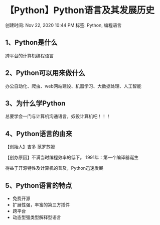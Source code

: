 # 【Python】Python语言及其发展历史

创建时间: Nov 22, 2020 10:44 PM
标签: Python, 编程语言

## 1、Python是什么

跨平台的计算机编程语言

## 2、Python可以用来做什么

办公自动化、爬虫、web网站建设、机器学习、大数据处理、人工智能

## 3、为什么学Python

总要学会一门与计算机沟通语言，奴役计算机吧！！！

## 4、Python语言的由来

【创始人】吉多 范罗苏姆

【创办原因】不满当时编程效率的低下。   1991年：第一个编译器诞生

得益于开源特性及计算机的普及，Python迅速发展

## 5、Python语言的特点

- 免费开源
- 扩展性强，丰富的第三方插件
- 跨平台
- 动态型强类型解释型语言
